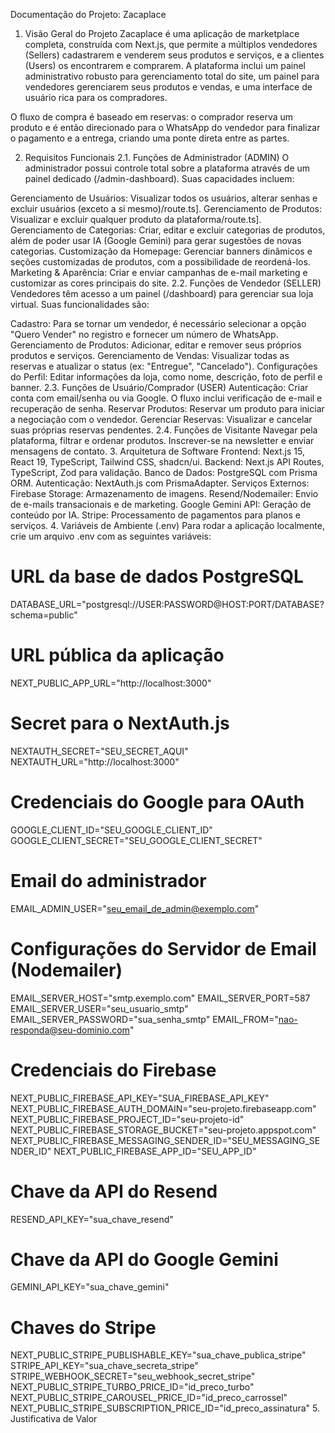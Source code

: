 Documentação do Projeto: Zacaplace
1. Visão Geral do Projeto
Zacaplace é uma aplicação de marketplace completa, construída com Next.js, que permite a múltiplos vendedores (Sellers) cadastrarem e venderem seus produtos e serviços, e a clientes (Users) os encontrarem e comprarem. A plataforma inclui um painel administrativo robusto para gerenciamento total do site, um painel para vendedores gerenciarem seus produtos e vendas, e uma interface de usuário rica para os compradores.

O fluxo de compra é baseado em reservas: o comprador reserva um produto e é então direcionado para o WhatsApp do vendedor para finalizar o pagamento e a entrega, criando uma ponte direta entre as partes.

2. Requisitos Funcionais
2.1. Funções de Administrador (ADMIN)
O administrador possui controle total sobre a plataforma através de um painel dedicado (/admin-dashboard). Suas capacidades incluem:

Gerenciamento de Usuários: Visualizar todos os usuários, alterar senhas e excluir usuários (exceto a si mesmo)/route.ts].
Gerenciamento de Produtos: Visualizar e excluir qualquer produto da plataforma/route.ts].
Gerenciamento de Categorias: Criar, editar e excluir categorias de produtos, além de poder usar IA (Google Gemini) para gerar sugestões de novas categorias.
Customização da Homepage: Gerenciar banners dinâmicos e seções customizadas de produtos, com a possibilidade de reordená-los.
Marketing & Aparência: Criar e enviar campanhas de e-mail marketing e customizar as cores principais do site.
2.2. Funções de Vendedor (SELLER)
Vendedores têm acesso a um painel (/dashboard) para gerenciar sua loja virtual. Suas funcionalidades são:

Cadastro: Para se tornar um vendedor, é necessário selecionar a opção "Quero Vender" no registro e fornecer um número de WhatsApp.
Gerenciamento de Produtos: Adicionar, editar e remover seus próprios produtos e serviços.
Gerenciamento de Vendas: Visualizar todas as reservas e atualizar o status (ex: "Entregue", "Cancelado").
Configurações do Perfil: Editar informações da loja, como nome, descrição, foto de perfil e banner.
2.3. Funções de Usuário/Comprador (USER)
Autenticação: Criar conta com email/senha ou via Google. O fluxo inclui verificação de e-mail e recuperação de senha.
Reservar Produtos: Reservar um produto para iniciar a negociação com o vendedor.
Gerenciar Reservas: Visualizar e cancelar suas próprias reservas pendentes.
2.4. Funções de Visitante
Navegar pela plataforma, filtrar e ordenar produtos.
Inscrever-se na newsletter e enviar mensagens de contato.
3. Arquitetura de Software
Frontend: Next.js 15, React 19, TypeScript, Tailwind CSS, shadcn/ui.
Backend: Next.js API Routes, TypeScript, Zod para validação.
Banco de Dados: PostgreSQL com Prisma ORM.
Autenticação: NextAuth.js com PrismaAdapter.
Serviços Externos:
Firebase Storage: Armazenamento de imagens.
Resend/Nodemailer: Envio de e-mails transacionais e de marketing.
Google Gemini API: Geração de conteúdo por IA.
Stripe: Processamento de pagamentos para planos e serviços.
4. Variáveis de Ambiente (.env)
Para rodar a aplicação localmente, crie um arquivo .env com as seguintes variáveis:

# URL da base de dados PostgreSQL
DATABASE_URL="postgresql://USER:PASSWORD@HOST:PORT/DATABASE?schema=public"

# URL pública da aplicação
NEXT_PUBLIC_APP_URL="http://localhost:3000"

# Secret para o NextAuth.js
NEXTAUTH_SECRET="SEU_SECRET_AQUI"
NEXTAUTH_URL="http://localhost:3000"

# Credenciais do Google para OAuth
GOOGLE_CLIENT_ID="SEU_GOOGLE_CLIENT_ID"
GOOGLE_CLIENT_SECRET="SEU_GOOGLE_CLIENT_SECRET"

# Email do administrador
EMAIL_ADMIN_USER="seu_email_de_admin@exemplo.com"

# Configurações do Servidor de Email (Nodemailer)
EMAIL_SERVER_HOST="smtp.exemplo.com"
EMAIL_SERVER_PORT=587
EMAIL_SERVER_USER="seu_usuario_smtp"
EMAIL_SERVER_PASSWORD="sua_senha_smtp"
EMAIL_FROM="nao-responda@seu-dominio.com"

# Credenciais do Firebase
NEXT_PUBLIC_FIREBASE_API_KEY="SUA_FIREBASE_API_KEY"
NEXT_PUBLIC_FIREBASE_AUTH_DOMAIN="seu-projeto.firebaseapp.com"
NEXT_PUBLIC_FIREBASE_PROJECT_ID="seu-projeto-id"
NEXT_PUBLIC_FIREBASE_STORAGE_BUCKET="seu-projeto.appspot.com"
NEXT_PUBLIC_FIREBASE_MESSAGING_SENDER_ID="SEU_MESSAGING_SENDER_ID"
NEXT_PUBLIC_FIREBASE_APP_ID="SEU_APP_ID"

# Chave da API do Resend
RESEND_API_KEY="sua_chave_resend"

# Chave da API do Google Gemini
GEMINI_API_KEY="sua_chave_gemini"

# Chaves do Stripe
NEXT_PUBLIC_STRIPE_PUBLISHABLE_KEY="sua_chave_publica_stripe"
STRIPE_API_KEY="sua_chave_secreta_stripe"
STRIPE_WEBHOOK_SECRET="seu_webhook_secret_stripe"
NEXT_PUBLIC_STRIPE_TURBO_PRICE_ID="id_preco_turbo"
NEXT_PUBLIC_STRIPE_CAROUSEL_PRICE_ID="id_preco_carrossel"
NEXT_PUBLIC_STRIPE_SUBSCRIPTION_PRICE_ID="id_preco_assinatura"
5. Justificativa de Valor
